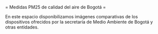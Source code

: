 = Medidas PM25 de calidad del aire de Bogotá =

En este espacio disponibilizamos imágenes comparativas de los dispositivos
ofrecidos por la secretaría de Medio Ambiente de Bogotá y otras entidades.

